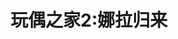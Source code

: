 ---
layout: default
title: "玩偶之家2:娜拉归来"
new_details:
    shown_in_banner: true
    title: "玩偶之家2:娜拉归来"
    location: "地球的某个地方"
    event_time: "2025/6/28 12PM"
    early_bird_purchase_deadline: "2025/12/31"
    description: "一阵敲门声响起，离家十五年且音讯杳无的娜拉回来了。她不仅没有死，还很有钱。而娜拉此次回来的目的是来找丈夫托尔瓦离婚。“她这些年去了哪儿？靠什么养活自己？又如何成为了一个有钱人？她为什么一定要在此刻拿到离婚证？丈夫会同意离婚吗？女儿艾美会恨她还是帮她？女管家安娜会站在她这边还是男主人那边？” 这一系列的问题随着角色间的对话在舞台上呈现出了答案。"
    poster_image: "/assets/imgs/news/dolls-house/poster.png"
---